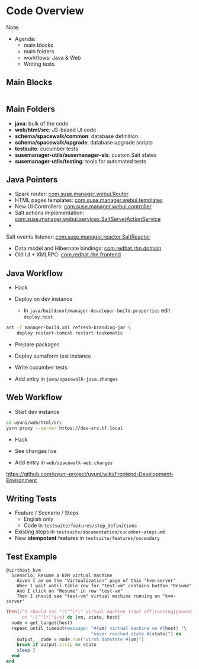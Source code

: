 <!-- .slide: data-state="section-break" id="code-overview" data-menu-title="Code Overview" data-timing="15" -->
# Code Overview 

Note:
* Agenda:
    * main blocks
    * main folders
    * workflows: Java & Web
    * Writing tests


<!-- .slide: data-state="normal" id="main-blocks" data-menu-title="Main Blocks" data-timing="120" -->
## Main Blocks

<img data-src="images/main-blocks.svg" class="hcenter"/>


<!-- .slide: data-state="normal" id="by-folder" data-menu-title="Main Folders" data-timing="120" -->
## Main Folders

* <!-- .element class="fragment" -->
  **java**: bulk of the code
* <!-- .element class="fragment" -->
  **web/html/src**: JS-based UI code
* <!-- .element class="fragment" -->
  **schema/spacewalk/common**: database definition
* <!-- .element class="fragment" -->
  **schema/spacewalk/upgrade**: database upgrade scripts
* <!-- .element class="fragment" -->
  **testsuite**: cucumber tests
* <!-- .element class="fragment" -->
  **susemanager-utils/susemanager-sls**: custom Salt states
* <!-- .element class="fragment" -->
  **susemanager-utils/testing**: tools for automated tests


<!-- .slide: data-state="normal" id="java-pointers" data-menu-title="Java Pointers" data-timing="120" -->
## Java Pointers

* <!-- .element class="fragment" -->
  Spark router: [com.suse.manager.webui.Router](https://github.com/uyuni-project/uyuni/blob/master/java/code/src/com/suse/manager/webui/Router.java)
* <!-- .element class="fragment" -->
  HTML pages templates: [com.suse.manager.webui.templates](https://github.com/uyuni-project/uyuni/tree/master/java/code/src/com/suse/manager/webui/templates)
* <!-- .element class="fragment" -->
  New UI Controllers: [com.suse.manager.webui.controller](https://github.com/uyuni-project/uyuni/tree/master/java/code/src/com/suse/manager/webui/controllers)
* <!-- .element class="fragment" -->
  Salt actions implementation: [com.suse.manager.webui.services.SaltServerActionService](https://github.com/uyuni-project/uyuni/blob/master/java/code/src/com/suse/manager/webui/services/SaltServerActionService.java)
*  <!-- .element class="fragment" -->
  Salt events listener: [com.suse.manager.reactor.SaltReactor](https://github.com/uyuni-project/uyuni/blob/master/java/code/src/com/suse/manager/reactor/SaltReactor.java)
* <!-- .element class="fragment" -->
  Data model and Hibernate bindings: [com.redhat.rhn.domain](https://github.com/uyuni-project/uyuni/tree/master/java/code/src/com/redhat/rhn/domain)
* <!-- .element class="fragment" -->
  Old UI + XMLRPC: [com.redhat.rhn.frontend](https://github.com/uyuni-project/uyuni/tree/master/java/code/src/com/redhat/rhn/frontend)


<!-- .slide: data-state="normal" id="java-workflow" data-menu-title="Java Workflow" data-timing="120" -->
## Java Workflow

* <!-- .element: class="fragment" -->
  Hack

* <!-- .element: class="fragment" -->
  Deploy on dev instance

  * <!-- .element: class="fragment" -->
    In `java/buildconf/manager-developer-build.properties` edit ``deploy.host``

```bash
ant -f manager-build.xml refresh-branding-jar \
    deploy restart-tomcat restart-taskomatic
```
<!-- .element: class="fragment" -->
 
* <!-- .element: class="fragment" -->
  Prepare packages

* <!-- .element: class="fragment" -->
  Deploy sumaform test instance

* <!-- .element: class="fragment" -->
  Write cucumber tests

* <!-- .element: class="fragment" -->
  Add entry in `java/spacewalk-java.changes`


<!-- .slide: data-state="normal" id="web-workflow" data-menu-title="Web Workflow" data-timing="120" -->
## Web Workflow

* <!-- .element: id="start-dev" class="fragment" -->
  Start dev instance

```bash
cd uyuni/web/html/src
yarn proxy --server https://dev-srv.tf.local
```
<!-- .element: id="yarn-proxy" class="fragment" -->

* <!-- .element: class="fragment" -->
  Hack

* <!-- .element: class="fragment" -->
  See changes live

* <!-- .element: class="fragment" -->
  Add entry in `web/spacewalk-web.changes`

<a class="fragment" href="https://github.com/uyuni-project/uyuni/wiki/Frontend-Development-Environment">
  https://github.com/uyuni-project/uyuni/wiki/Frontend-Development-Environment
</a>


<!-- .slide: data-state="normal" id="writing-tests" data-menu-title="Writing Tests" data-timing="120" -->
## Writing Tests

* Feature / Scenario / Steps
    * English only
    * Code in `testsuite/features/step_definitions`
* Existing steps in `testsuite/documentation/cucumber-steps.md`
* New **idempotent** features in `testsuite/features/secondary`


<!-- .slide: data-state="normal" id="test-example" data-menu-title="Test Example" data-timing="120" -->
## Test Example

```cucumber
@virthost_kvm
  Scenario: Resume a KVM virtual machine
    Given I am on the "Virtualization" page of this "kvm-server"
    When I wait until table row for "test-vm" contains button "Resume"
    And I click on "Resume" in row "test-vm"
    Then I should see "test-vm" virtual machine running on "kvm-server"
```
<!-- .element: id="test-cucumber" class="fragment" -->

```ruby
Then(/^I should see "([^"]*)" virtual machine (shut off|running|paused)
      on "([^"]*)"$/x) do |vm, state, host|
  node = get_target(host)
  repeat_until_timeout(message: "#{vm} virtual machine on #{host} "\
                                "never reached state #{state}") do
    output, _code = node.run("virsh domstate #{vm}")
    break if output.strip == state
    sleep 3
  end
end
```
<!-- .element: id="test-step" class="fragment" -->
